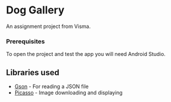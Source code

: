 # Dog Gallery

An assignment project from Visma.

### Prerequisites

To open the project and test the app you will need Android Studio.

## Libraries used

* [Gson](https://github.com/google/gson) - For reading a JSON file
* [Picasso](https://square.github.io/picasso/) - Image downloading and displaying
